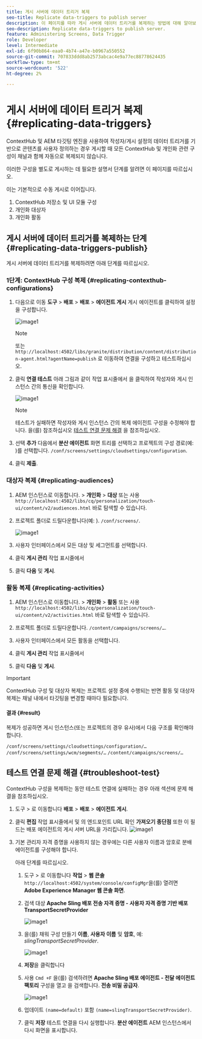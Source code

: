 ```yaml
---
title: 게시 서버에 데이터 트리거 복제
seo-title: Replicate data-triggers to publish server
description: 이 페이지를 따라 게시 서버에 데이터 트리거를 복제하는 방법에 대해 알아보십시오.
seo-description: Replicate data-triggers to publish server.
feature: Administering Screens, Data Trigger
role: Developer
level: Intermediate
exl-id: 6f90b864-eaa0-4b74-a47e-b0967a550552
source-git-commit: 707833ddd8ab2573abcac4e9a77ec88778624435
workflow-type: tm+mt
source-wordcount: '522'
ht-degree: 2%

---
```


# 게시 서버에 데이터 트리거 복제 {#replicating-data-triggers}

ContextHub 및 AEM 타깃팅 엔진을 사용하여 작성자/게시 설정의 데이터 트리거를 기반으로 콘텐츠를 사용자 정의하는 경우 게시할 때 모든 ContextHub 및 개인화 관련 구성이 채널과 함께 자동으로 복제되지 않습니다.

이러한 구성을 별도로 게시하는 데 필요한 설명서 단계를 알려면 이 페이지를 따르십시오.

이는 기본적으로 수동 게시로 이어집니다.

1. ContextHub 저장소 및 UI 모듈 구성
1. 개인화 대상자
1. 개인화 활동

## 게시 서버에 데이터 트리거를 복제하는 단계 {#replicating-data-triggers-publish}

게시 서버에 데이터 트리거를 복제하려면 아래 단계를 따르십시오.

### 1단계: ContextHub 구성 복제 {#replicating-contexthub-configurations}

1. 다음으로 이동 **도구** > **배포** > **배포** > **에이전트 게시** 게시 에이전트를 클릭하여 설정을 구성합니다.

   ![image1](/help/user-guide/assets/replicating-triggers/replicating-triggers1.png)

   >[!NOTE]
   >
   >또는 `http://localhost:4502/libs/granite/distribution/content/distribution-agent.html?agentName=publish` 로 이동하여 연결을 구성하고 테스트하십시오.

1. 클릭 **연결 테스트** 아래 그림과 같이 작업 표시줄에서 을 클릭하여 작성자와 게시 인스턴스 간의 통신을 확인합니다.

   ![image1](/help/user-guide/assets/replicating-triggers/replicating-triggers2.png)

   >[!NOTE]
   >
   >테스트가 실패하면 작성자와 게시 인스턴스 간의 복제 에이전트 구성을 수정해야 합니다. 을(를) 참조하십시오 [테스트 연결 문제 해결](/help/user-guide/replicating-data-triggers.md#troubleshoot-test) 을 참조하십시오.

1. 선택 **추가** 다음에서 **분산 에이전트** 화면 트리를 선택하고 프로젝트의 구성 경로(예: )를 선택합니다. `/conf/screens/settings/cloudsettings/configuration`.

1. 클릭 **제출**.

### 대상자 복제 {#replicating-audiences}

1. AEM 인스턴스로 이동합니다. > **개인화** > **대상** 또는 사용 `http://localhost:4502/libs/cq/personalization/touch-ui/content/v2/audiences.html` 바로 탐색할 수 있습니다.

1. 프로젝트 폴더로 드릴다운합니다(예: ). `/conf/screens/`.

   ![image1](/help/user-guide/assets/replicating-triggers/replicating-triggers10.png)

1. 사용자 인터페이스에서 모든 대상 및 세그먼트를 선택합니다.

1. 클릭 **게시 관리** 작업 표시줄에서

1. 클릭 **다음** 및 **게시**.

### 활동 복제  {#replicating-activities}

1. AEM 인스턴스로 이동합니다. > **개인화** > **활동** 또는 사용 `http://localhost:4502/libs/cq/personalization/touch-ui/content/v2/activities.html` 바로 탐색할 수 있습니다.

1. 프로젝트 폴더로 드릴다운합니다. `/content/campaigns/screens/…`.

1. 사용자 인터페이스에서 모든 활동을 선택합니다.

1. 클릭 **게시 관리** 작업 표시줄에서

1. 클릭 **다음** 및 **게시**.

>[!IMPORTANT]
>
>ContextHub 구성 및 대상자 복제는 프로젝트 설정 중에 수행되는 반면 활동 및 대상자 복제는 채널 내에서 타깃팅을 변경할 때마다 필요합니다.

#### 결과 {#result}

복제가 성공하면 게시 인스턴스(또는 프로젝트의 경우 유사)에서 다음 구조를 확인해야 합니다.

`/conf/screens/settings/cloudsettings/configuration/…`
`/conf/screens/settings/wcm/segments/…`
`/content/campaigns/screens/…`

## 테스트 연결 문제 해결 {#troubleshoot-test}

ContextHub 구성을 복제하는 동안 테스트 연결에 실패하는 경우 아래 섹션에 문제 해결을 참조하십시오.

1. 도구 > 로 이동합니다 **배포** > **배포** > **에이전트 게시**.

1. 클릭 **편집** 작업 표시줄에서 및 의 엔드포인트 URL 확인 **가져오기 종단점** 또한 이 필드는 배포 에이전트의 게시 서버 URL을 가리킵니다.
   ![image1](/help/user-guide/assets/replicating-triggers/replicating-triggers9.png)

1. 기본 관리자 자격 증명을 사용하지 않는 경우에는 다른 사용자 이름과 암호로 분배 에이전트를 구성해야 합니다.

   아래 단계를 따르십시오.

   1. 도구 > 로 이동합니다 **작업** > **웹 콘솔** `http://localhost:4502/system/console/configMgr`을(를) 열려면 **Adobe Experience Manager 웹 콘솔 화면**.
   1. 검색 대상 **Apache Sling 배포 전송 자격 증명 - 사용자 자격 증명 기반 배포TransportSecretProvider**

      ![image1](/help/user-guide/assets/replicating-triggers/replicating-triggers6.png)

   1. 을(를) 채워 구성 만들기 **이름**, **사용자 이름** 및 **암호**, 예: *slingTransportSecretProvider*.

      ![image1](/help/user-guide/assets/replicating-triggers/replicating-triggers7.png)

   1. **저장**&#x200B;을 클릭합니다
   1. 사용 `Cmd +F` 을(를) 검색하려면 **Apache Sling 배포 에이전트 - 전달 에이전트 팩토리** 구성을 열고 을 검색합니다. **전송 비밀 공급자**.

      ![image1](/help/user-guide/assets/replicating-triggers/replicating-triggers8.png)

   1. 업데이트 `(name=default)` 포함 `(name=slingTransportSecretProvider)`.
   1. 클릭 **저장** 테스트 연결을 다시 실행합니다. **분산 에이전트** AEM 인스턴스에서 다시 화면을 표시합니다.
